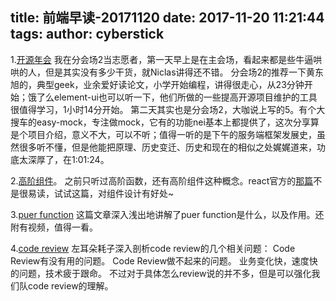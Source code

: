 title: 前端早读-20171120
date: 2017-11-20 11:21:44
tags:
author: cyberstick
---
1.[开源年会](http://www.itdks.com/eventlist/detail/1590)
我在分会场2当志愿者，第一天早上是在主会场，看起来都是些牛逼哄哄的人，但是其实没有多少干货，就Niclas讲得还不错。
分会场2的推荐一下黄东旭的，典型geek，业余爱好读论文，小学开始编程，讲得很走心，从23分钟开始；饿了么element-ui也可以听一下，他们所做的一些提高开源项目维护的工具很值得学习，1小时14分开始。
第二天其实也是分会场2，大咖说上写的5。有个大搜车的easy-mock，专注做mock，它有的功能nei基本上都提供了，这次分享算是个项目介绍，意义不大，可以不听；值得一听的是下午的服务端框架发展史，虽然很多听不懂，但是他能把原理、历史变迁、历史和现在的相似之处娓娓道来，功底太深厚了，在1:01:24。

2.[高阶组件](https://hackernoon.com/higher-order-components-hocs-for-beginners-25cdcf1f1713)。
之前只听过高阶函数，还有高阶组件这种概念。react官方的[那篇](https://reactjs.org/docs/higher-order-components.html)不是很易读，试试这篇，对组件设计有好处~

3.[puer function](https://medium.com/javascript-scene/master-the-javascript-interview-what-is-a-pure-function-d1c076bec976)
这篇文章深入浅出地讲解了puer function是什么，以及作用。还附有视频，值得一看。

4.[code review](https://coolshell.cn/articles/11432.html)
左耳朵耗子深入剖析code review的几个相关问题：
Code Review有没有用的问题。
Code Review做不起来的问题。
业务变化快，速度快的问题，技术疲于跟命。
不过对于具体怎么review说的并不多，但是可以强化我们队code review的理解。
